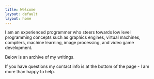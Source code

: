 ```yaml
---
title: Welcome
layout: default
layout: home
---
```


I am an experienced programmer who steers towards low level programming
concepts such as graphics engines, virtual machines, compilers,
machine learning, image processing, and video game development.

Below is an archive of my writings.

If you have questions my contact info is at the bottom of the page -
I am more than happy to help.
